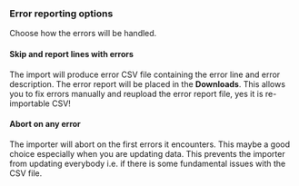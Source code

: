 ### Error reporting options
Choose how the errors will be handled.

#### Skip and report lines with errors
The import will produce error CSV file containing the error line and error description. The error report will be placed in the **Downloads**. This allows you to fix errors manually and reupload the error report file, yes it is re-importable CSV!

#### Abort on any error
The importer will abort on the first errors it encounters. This maybe a good choice especially when you are updating data. This prevents the importer from updating everybody i.e. if there is some fundamental issues with the CSV file.
